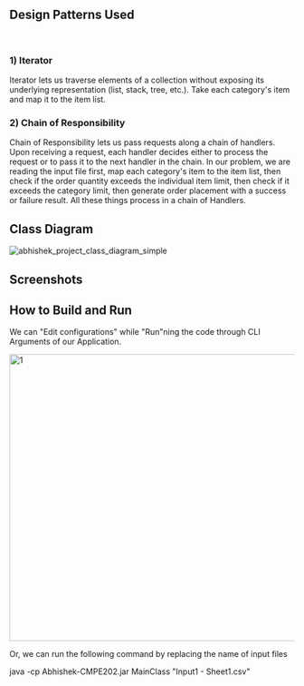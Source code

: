 ## **Design Patterns Used**
<br/>

### 1) Iterator

Iterator lets us traverse elements of a collection without exposing its underlying representation (list, stack, tree, etc.). Take each category&#39;s item and map it to the item list.

### 2) Chain of Responsibility

Chain of Responsibility lets us pass requests along a chain of handlers. Upon receiving a request, each handler decides either to process the request or to pass it to the next handler in the chain. In our problem, we are reading the input file first, map each category&#39;s item to the item list, then check if the order quantity exceeds the individual item limit, then check if it exceeds the category limit, then generate order placement with a success or failure result. All these things process in a chain of Handlers. <br/>


## **Class Diagram** <br/>

![abhishek_project_class_diagram_simple](https://user-images.githubusercontent.com/25710427/144781094-dcafb68d-b6f8-4a20-9d80-59ad87c6bd9e.png) <br/>



## **Screenshots** <br/>



## **How to Build and Run**

We can "Edit configurations" while "Run"ning the code through CLI Arguments of our Application.

<img width="506" alt="1" src="https://user-images.githubusercontent.com/25710427/144780655-5a100d9c-7b1c-4d24-86a6-f4b48a627066.png">


Or, we can run the following command by replacing the name of input files

java -cp Abhishek-CMPE202.jar MainClass "Input1 - Sheet1.csv"
